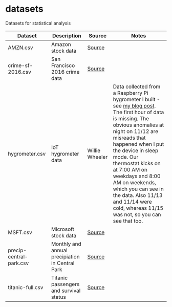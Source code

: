 # datasets

Datasets for statistical analysis

| Dataset | Description | Source | Notes |
| ------- | ----------- | ------ | ----- |
| AMZN.csv | Amazon stock data | [Source](https://finance.yahoo.com/quote/AMZN/history?p=AMZN) | |
| crime-sf-2016.csv | San Francisco 2016 crime data | [Source](https://www.kaggle.com/roshansharma/sanfranciso-crime-dataset) | |
| hygrometer.csv | IoT hygrometer data | Willie Wheeler | Data collected from a Raspberry Pi hygrometer I built - see [my blog post](https://medium.com/wwblog/connecting-a-raspberry-pi-based-hygrometer-to-azure-iot-central-6e1a00a14639). The first hour of data is missing. The obvious anomalies at night on 11/12 are misreads that happened when I put the device in sleep mode. Our thermostat kicks on at 7:00 AM on weekdays and 8:00 AM on weekends, which you can see in the data. Also 11/13 and 11/14 were cold, whereas 11/15 was not, so you can see that too. |
| MSFT.csv | Microsoft stock data | [Source](https://finance.yahoo.com/quote/MSFT/history?period1=511056000&period2=1602201600&interval=1d&filter=history&frequency=1d&includeAdjustedClose=true) | |
| precip-central-park.csv | Monthly and annual precipiation in Central Park | [Source](https://www.weather.gov/media/okx/Climate/CentralPark/monthlyannualprecip.pdf) | |
| titanic-full.csv | Titanic passengers and survival status | [Source](https://www.openml.org/d/40945) | |
